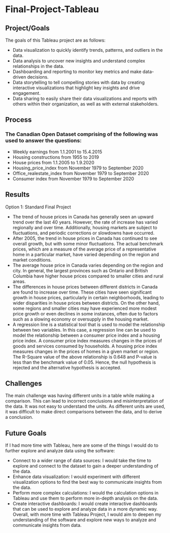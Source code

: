 # Final-Project-Tableau

## Project/Goals
The goals of this Tableau project are as follows:
* Data visualization to quickly identify trends, patterns, and outliers in the data.
* Data analysis to uncover new insights and understand complex relationships in the data.
* Dashboarding and reporting to monitor key metrics and make data-driven decisions.
* Data storytelling to tell compelling stories with data by creating interactive visualizations that highlight key insights and drive engagement.
* Data sharing to easily share their data visualizations and reports with others within their organization, as well as with external stakeholders.

## Process
### The Canadian Open Dataset comprising of the following was used to answer the questions:
* Weekly earnings from 1.1.2001 to 15.4.2015
* Housing constructions from 1955 to 2019
* House prices from 1.1.2005 to 1.9.2020
* Housing_price_index from November 1979 to September 2020
* Office_realestate_index from November 1979 to September 2020
* Consumer index from November 1979 to September 2020

## Results
Option 1: Standard Final Project
* The trend of house prices in Canada has generally seen an upward trend over the last 40 years. However, the rate of increase has varied regionally and over time. Additionally, housing markets are subject to fluctuations, and periodic corrections or slowdowns have occurred.
* After 2005, the trend in house prices in Canada has continued to see overall growth, but with some minor fluctuations. The actual benchmark prices, which are a measure of the average price of a representative home in a particular market, have varied depending on the region and market conditions.
* The average house price in Canada varies depending on the region and city. In general, the largest provinces such as Ontario and British Columbia have higher house prices compared to smaller cities and rural areas.
* The differences in house prices between different districts in Canada are found to increase over time. These cities have seen significant growth in house prices, particularly in certain neighborhoods, leading to wider disparities in house prices between districts. On the other hand, some regions and smaller cities may have experienced more modest price growth or even declines in some instances, often due to factors such as a slowing economy or oversupply in the housing market.
* A regression line is a statistical tool that is used to model the relationship between two variables. In this case, a regression line can be used to model the relationship between a consumer price index and a housing price index. A consumer price index measures changes in the prices of goods and services consumed by households. A housing price index measures changes in the prices of homes in a given market or region. The R-Square value of the above relationship is 0.648 and P-value is less than the benchmark value of 0.05. Hence, the null hypothesis is rejected and the alternative hypothesis is accepted.

## Challenges 
The main challenge was having different units in a table while making a comparison. This can lead to incorrect conclusions and misinterpretation of the data. It was not easy to understand the units. As different units are used, it was difficult to make direct comparisons between the data, and to derive a conclusion. 

## Future Goals
If I had more time with Tableau, here are some of the things I would do to further explore and analyze data using the software:
* Connect to a wider range of data sources: I would take the time to explore and connect to the dataset to gain a deeper understanding of the data.
* Enhance data visualization: I would experiment with different visualization options to find the best way to communicate insights from the data.
* Perform more complex calculations: I would the calculation options in Tableau and use them to perform more in-depth analysis on the data.
* Create interactive dashboards: I would create interactive dashboards that can be used to explore and analyze data in a more dynamic way.
Overall, with more time with Tableau Project, I would aim to deepen my understanding of the software and explore new ways to analyze and communicate insights from data.
